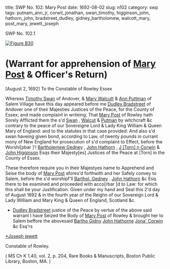 title: SWP No. 102: Mary Post
date: 1692-08-02
slug: n102
category: swp
tags: putnam_ann_jr, corwil_jonathan, swan_timothy, higginson_john, hathorn_john, bradstreet_dudley, gidney_bartholomew, walcott_mary, post_mary, jewett_joseph




<div markdown class="doc" id="n102.1">

<div class="doc_id">SWP No. 102.1</div>



<span markdown class="figure">[![Figure B30](archives/BPL/gifs/B30.gif)](archives/BPL/LARGE/B30.jpg)</span>


# (Warrant for apprehension of [Mary Post](/tag/post_mary.html) & Officer's Return)
[August 2, 1692] To the Constable  of Rowley 
Essex 

Whereas [Timothy Swan](/tag/swan_timothy.html) of Andover, & [Mary Walcutt](/tag/walcott_mary.html) & [Ann Puttman](/tag/putnam_ann_jr.html) of Salem Village have this day appeared before me [Dudley Bradstreet](/tag/bradstreet_dudley.html) of Andover one of their Majesties Justices of the Peace, for the County of Essex; and made complaint in writeing; That [Mary Post](/tag/post_mary.html) of Rowley hath Sorely Afflicted them the s'd [Swan](/tag/swan_timothy.html) , [Walcut](/tag/walcott_mary.html) & [Putman](/tag/putnam_ann_jr.html) by witchcraft &c contrary to the peace of our Sovereigne Lord & Lady King William & Queen Mary of England: and to the statutes in that case provided: And also s'd swan haveing given bond, according to Law, of twenty pounds in currant mony of New England for prosecution of s'd complaint to Effect, before the Worshi[pbar ]'l [Bartholemew Gedney](/tag/gidney_bartholomew.html) , [John Hathorn](/tag/hathorn_john.html) , [J [Torn] n Corwin](/tag/corwil_jonathan.html) & [John Higginson](/tag/higginson_john.html) Esqs their Majesty[es] Justices of the Peace at [Torn] in the County of Essex.

These therefore require you in their Majestyes name to Apprehend and Seise the body of [Mary Post](/tag/post_mary.html) afores'd forthwith and her Safely convey to Salem, before the s'd worshipf'll [Barthol. Gedney](/tag/gidney_bartholomew.html) . [John Hathorn](/tag/hathorn_john.html) &c Esq. there to be examined and proceeded with acco[rbar ]d to Law: for which this shall be your Justification. Given under my hand and Seal this 2'd day of August 1692 & in the fourth year of the Reighn of our Sovereign Lord & Lady William and Mary King & Queen of England, Scotland &c.

* [Dudley Bradstreet](/tag/bradstreet_dudley.html) justice of the Peace by vertue of the above said warrant I have Seized the Body of [Mary Post](/tag/post_mary.html) of Rowley & brought her to Salem beffore the abovesaid [Bartho Gidny](/tag/gidney_bartholomew.html) [John Hathorne](/tag/hathorn_john.html) [Jona' Corwin](/tag/corwil_jonathan.html) &c Esq'rs

[*Joseph jewett](/tag/jewett_joseph.html)

Constable of Rowley. 

( MS Ch K 1.40, vol. 2, p. 204, Rare Books & Manuscripts, Boston Public Library, Boston, MA. )


</div>

